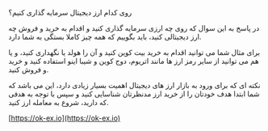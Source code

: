 روی کدام ارز دیجیتال سرمایه گذاری کنیم؟

در پاسخ به این سوال که روی چه ارزی سرمایه گذاری کنید و اقدام به خرید و فروش چه ارز دیجیتالی کنید، باید بگوییم که همه چیز کاملا بستگی به شما دارد.

برای مثال شما می توانید اقدام به خرید بیت کوین کنید و آن را هولد یا نگهداری کنید، و یا هم می توانید از سایر رمز ارز ها مانند اتریوم، دوج کوین و شیبا اینو استفاده کنید و خرید و فروش کنید.

نکته ای که برای ورود به بازار ارز های دیجیتال اهمیت بسیار زیادی دارد، این می باشد که شما ابتدا هدف خودتان را از خرید ارز مدنظرتان شناسایی کنید و سپس با توجه به هدفی که دارید، شروع به معامله ارز کنید.

[https://ok-ex.io](https://ok-ex.io)


